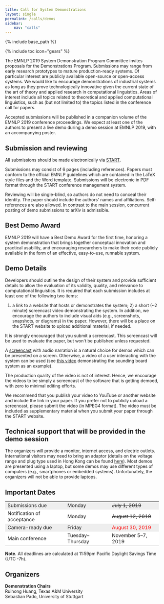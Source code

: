 ```yaml
---
title: Call for System Demonstrations
layout: single
permalink: /calls/demos
sidebar: 
    nav: "calls"
---
```

{% include base_path %}

{% include toc icon="gears" %}

The EMNLP 2019 System Demonstration Program Committee invites proposals for the Demonstrations Program. Submissions may range from early research prototypes to mature production-ready systems. Of particular interest are publicly available open-source or open-access systems. We would like to encourage demonstrations of industrial systems as long as they prove technologically innovative given the current state of the art of theory and applied research in computational linguistics. Areas of interest include all topics related to theoretical and applied computational linguistics, such as (but not limited to) the topics listed in the conference call for papers.

Accepted submissions will be published in a companion volume of the EMNLP 2019 conference proceedings. We expect at least one of the authors to present a live demo during a demo session at EMNLP 2019, with an accompanying poster.

<!--
<div class="text-center">
<a href="https://www.softconf.com/emnlp2019/demo/" target="_blank" class="btn btn--primary">Submit demo paper</a>
</div> 

&nbsp;<br>For questions on paper submissions and other system demonstration-related aspects, send a <a href="mailto:emnlp-ijcnlp-2019-demo-chairs@googlegroups.com">mail to the demo chairs</a>.
-->


## Submission and reviewing

All submissions should be made electronically via [START](https://www.softconf.com/emnlp2019/demo/).

Submissions may consist of 6 pages (including references). Papers must conform to the official EMNLP guidelines which are contained in the LaTeX style files and the Word template. Submissions will be electronic in PDF format through the START conference management system.

Reviewing will be single-blind, so authors do not need to conceal their identity. The paper should include the authors' names and affiliations. Self-references are also allowed. In contrast to the main session, concurrent posting of demo submissions to arXiv is admissible.


## Best Demo Award 

EMNLP 2019 will have a Best Demo Award for the first time, honoring a system demonstration that brings together conceptual innovation and practical usability, and encouraging researchers to make their code publicly available in the form of an effective, easy-to-use, runnable system.


## Demo Details

Developers should outline the design of their system and provide sufficient details to allow the evaluation of its validity, quality, and relevance to computational linguistics. It is required that each submission includes at least one of the following two items: 

1) a link to a website that hosts or demonstrates the system; 2) a short (~2 minute) screencast video demonstrating the system. In addition, we encourage the authors to include visual aids (e.g., screenshots, snapshots, or diagrams) in the paper. However, there will be a place on the START website to upload additional material, if needed. 

It is strongly encouraged that you submit a screencast. This screencast will be used to evaluate the paper, but won't be published unless requested. 

A [screencast](https://en.wikipedia.org/wiki/Screencast) with audio narration is a natural choice for demos which can be presented on a screen. Otherwise, a video of a user interacting with the system can be used (see [this video](https://sounding-board.github.io/demo.html) demonstrating the sounding board system as an example).

The production quality of the video is not of interest. Hence, we encourage the videos to be simply a screencast of the software that is getting demoed, with zero to minimal editing efforts.

We recommend that you publish your video to YouTube or another website and include the link in your paper. If you prefer not to publicly upload a screencast, please submit the video (in MPEG4 format). The video must be included as supplementary material when you submit your paper through the START website.


## Technical support that will be provided in the demo session

The organizers will provide a monitor, internet access, and electric outlets. International visitors may need to bring an adaptor (details on the voltage range and plug type used in Hong Kong can be found [here](https://en.wikipedia.org/wiki/Mains_electricity_by_country)). Most demos are presented using a laptop, but some demos may use different types of computers (e.g., smartphones or embedded systems). Unfortunately, the organizers will not be able to provide laptops.



## Important Dates

<table>
    <tbody>
        <tr style="background-color: #eee;">
            <td>Submissions due</td>
            <td>Monday</td>
            <td><strike>July 1, 2019</strike></td>
        </tr>
        <tr style="background-color: #fff;">
            <td>Notification of acceptance</td>
            <td>Monday</td>
            <td><strike>August 12, 2019</strike></td>
        </tr>
        <tr style="background-color: #eee;">
          <td>Camera-ready due</td>
          <td>Friday</td>
          <td><span style="color:red">August 30, 2019</span></td>
        </tr>
        <tr style="background-color: #fff;">
            <td>Main conference</td>
            <td>Tuesday&ndash;Thursday</td>
            <td>November 5&ndash;7, 2019</td>
        </tr>        
    </tbody>
</table>

<b>Note.</b> All deadlines are calculated at 11:59pm Pacific Daylight Savings Time (UTC -7h).



## Organizers

<b>Demonstration Chairs</b><br> 
Ruihong Huang, Texas A&M University<br> 
Sebastian Pado, University of Stuttgart
